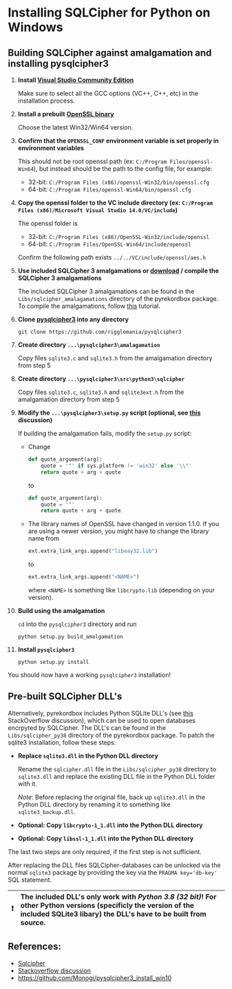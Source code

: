 # Installing SQLCipher for Python on Windows


## Building SQLCipher against amalgamation and installing pysqlcipher3


1. **Install [Visual Studio Community Edition][VS]**

   Make sure to select all the GCC options (VC++, C++, etc) in the installation process.


2. **Install a prebuilt [OpenSSL binary][OpenSSL]**

   Choose the latest Win32/Win64 version.


3. **Confirm that the `OPENSSL_CONF` environment variable is set properly in environment variables**

   This should not be root openssl path (ex: `C:/Program Files/openssl-Win64`),
   but instead should be the path to the config file, for example:
   - 32-bit: ``C:/Program Files (x86)/openssl-Win32/bin/openssl.cfg``
   - 64-bit: ``C:/Program Files/openssl-Win64/bin/openssl.cfg``


4. **Copy the openssl folder to the VC include directory (ex: `C:/Program Files (x86)/Microsoft Visual Studio 14.0/VC/include`)**

   The openssl folder is
   - 32-bit: `C:/Program Files (x86)/OpenSSL-Win32/include/openssl`
   - 64-bit: `C:/Program Files/OpenSSL-Win64/include/openssl`

   Confirm the following path exists `../../VC/include/openssl/aes.h`


5. **Use included SQLCipher 3 amalgamations or [download](https://github.com/geekbrother/sqlcipher-amalgamation) / compile the SQLCipher 3 amalgamations**

   The included SQLCipher 3 amalgamations can be found in the ``Libs/sqlcipher_amalagamations`` directory
   of the pyrekordbox package. To compile the amalgamations, follow [this](http://www.jerryrw.com/howtocompile.php) tutorial.


6. **Clone [pysqlcipher3] into any directory**

   ````commandline
   git clone https://github.com/rigglemania/pysqlcipher3
   ````


7. **Create directory ``...\pysqlcipher3\amalagamation``**

   Copy files ``sqlite3.c`` and ``sqlite3.h`` from the amalgamation directory from step 5


8. **Create directory ``...\pysqlcipher3\src\python3\sqlcipher``**

   Copy files ``sqlite3.c``, ``sqlite3.h`` and ``sqlite3ext.h`` from the amalgamation directory from step 5


9. **Modify the ``...\pysqlcipher3\setup.py`` script (optional, see [this](https://stackoverflow.com/questions/65345077/unable-to-build-sqlcipher3-on-windows) discussion)**

   If building the amalgamation fails, modify the ``setup.py`` script:
   - Change
      ````python
      def quote_argument(arg):
          quote = '"' if sys.platform != 'win32' else '\\"'
          return quote + arg + quote
      ````
      to
      ````python
      def quote_argument(arg):
          quote = '"'
          return quote + arg + quote
      ````

   - The library names of OpenSSL have changed in version 1.1.0. If you are using a newer version, you might have to change the library name from
     ````python
     ext.extra_link_args.append("libeay32.lib")
     ````
     to
     ````python
     ext.extra_link_args.append("<NAME>")
     ````
     where ``<NAME>`` is something like ``libcrypto.lib`` (depending on your version).


10. **Build using the amalgamation**

    ``cd`` into the ``pysqlcipher3`` directory and run
    ````commandline
    python setup.py build_amalgamation
    ````


11. **Install ``pysqlcipher3``**

    ````commandline
    python setup.py install
    ````


You should now have a working ``pysqlcipher3`` installation!


## Pre-built SQLCipher DLL's

Alternatively, pyrekordbox includes Python SQLite DLL's (see [this](https://stackoverflow.com/questions/58964763/using-sqlcipher-in-python-the-easy-way)
StackOverflow discussion), which can be used to open databases encrpyted by SQLCipher.
The DLL's can be found in the ``Libs/sqlcipher_py38`` directory of the pyrekordbox package.
To patch the sqlite3 installation, follow these steps:


- **Replace ``sqlite3.dll`` in the Python DLL directory**

  Rename the ``sqlcipher.dll`` file in the ``Libs/sqlcipher_py38`` directory to
  ``sqlite3.dll`` and replace the existing DLL file in the Python DLL folder with it.

  *Note*: Before replacing the original file, back up ``sqlite3.dll`` in the Python DLL directory by renaming it to something like ``sqlite3_backup.dll``.

- **Optional: Copy `libcrypto-1_1.dll` into the Python DLL directory**

- **Optional: Copy `libssl-1_1.dll` into the Python DLL directory**

The last two steps are only required, if the first step is not sufficient.

After replacing the DLL files SQLCipher-databases can be unlocked via the normal
`sqlite3` package by providing the key via the `PRAGMA key='db-key'` SQL statement.

| ❗  | The included DLL's only work with *Python 3.8 (32 bit)*! For other Python versions (specificly the version of the included SQLite3 libary) the DLL's have to be built from source. |
|----|:-----------------------------------------------------------------------------------------------------------------------------------------------------------------------------------|


## References:

- [Sqlcipher](https://www.zetetic.net/sqlcipher/open-source/)
- [Stackoverflow discussion](https://stackoverflow.com/questions/33618565/how-to-build-sql-cipher-python-binding-for-windows)
- https://github.com/Monogi/pysqlcipher3_install_win10

[VS]: https://visualstudio.microsoft.com/de/vs/community/
[OpenSSL]: https://slproweb.com/products/Win32OpenSSL.html
[pysqlcipher3]: https://github.com/rigglemania/pysqlcipher3
